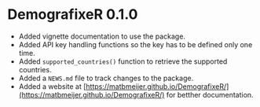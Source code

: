 # DemografixeR 0.1.0

* Added vignette documentation to use the package.
* Added API key handling functions so the key has to be defined only one time.
* Added `supported_countries()` function to retrieve the supported countries.
* Added a `NEWS.md` file to track changes to the package.
* Added a website at [https://matbmeijer.github.io/DemografixeR/](https://matbmeijer.github.io/DemografixeR/) for betther documentation.
